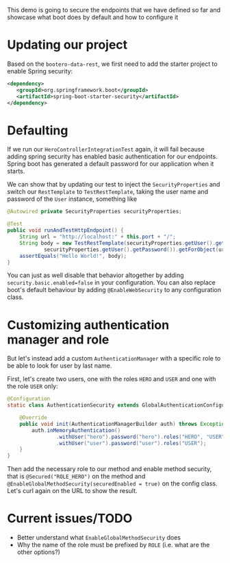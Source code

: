 This demo is going to secure the endpoints that we have defined so far and showcase what boot does
by default and how to configure it

# Updating our project

Based on the `bootero-data-rest`, we first need to add the starter project
to enable Spring security:

```xml
<dependency>
   <groupId>org.springframework.boot</groupId>
   <artifactId>spring-boot-starter-security</artifactId>
</dependency>
```

# Defaulting

If we run our `HeroControllerIntegrationTest` again, it will fail because adding spring
security has enabled basic authentication for our endpoints. Spring boot has generated
a default password for our application when it starts.

We can show that by updating our test to inject the `SecurityProperties` and switch
our `RestTemplate` to `TestRestTemplate`, taking the user name and password of the
`User` instance, something like

```java
@Autowired private SecurityProperties securityProperties;

@Test
public void runAndTestHttpEndpoint() {
    String url = "http://localhost:" + this.port + "/";
    String body = new TestRestTemplate(securityProperties.getUser().getName(),
            securityProperties.getUser().getPassword()).getForObject(url, String.class);
    assertEquals("Hello World!", body);
}
```

You can just as well disable that behavior altogether by adding `security.basic.enabled=false` in
your configuration. You can also replace boot's default behaviour by adding `@EnableWebSecurity`
to any configuration class.

# Customizing authentication manager and role

But let's instead add a custom `AuthenticationManager` with a specific role to be able to look
for user by last name.

First, let's create two users, one with the roles `HERO` and `USER` and one with the
role `USER` only:

```java
@Configuration
static class AuthenticationSecurity extends GlobalAuthenticationConfigurerAdapter {

    @Override
    public void init(AuthenticationManagerBuilder auth) throws Exception {
        auth.inMemoryAuthentication()
                .withUser("hero").password("hero").roles("HERO", "USER").and()
                .withUser("user").password("user").roles("USER");
    }
}
```

Then add the necessary role to our method and enable method security, that is `@Secured("ROLE_HERO")` on
the method and `@EnableGlobalMethodSecurity(securedEnabled = true)` on the config class. Let's curl
again on the URL to show the result.

# Current issues/TODO

* Better understand what `EnableGlobalMethodSecurity` does
* Why the name of the role must be prefixed by `ROLE` (i.e. what are the other options?)
